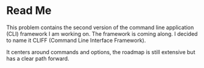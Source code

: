 # Read Me

This problem contains the second version of the command line application (CLI) framework I am working on. The framework is coming along. I decided to name it CLIFF (Command Line Interface Framework). 

It centers around commands and options, the roadmap is still extensive but has a clear path forward.